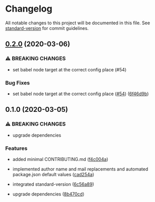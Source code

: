 # Changelog

All notable changes to this project will be documented in this file. See [standard-version](https://github.com/conventional-changelog/standard-version) for commit guidelines.

## [0.2.0](https://github.com/witneyjs/witney/compare/v0.1.0...v0.2.0) (2020-03-06)


### ⚠ BREAKING CHANGES

* set babel node target at the correct config place (#54)

### Bug Fixes

* set babel node target at the correct config place ([#54](https://github.com/witneyjs/witney/issues/54)) ([6f46d9b](https://github.com/witneyjs/witney/commit/6f46d9bd3550d15cdf290fce39c7f54a8a8c83fa))

## 0.1.0 (2020-03-05)


### ⚠ BREAKING CHANGES

* upgrade dependencies

### Features

* added minimal CONTRIBUTING.md ([f4c004a](https://github.com/witneyjs/witney/commit/f4c004a71cc11f6530831de9995a407f6d32b7ac))
* implemented author name and mail replacements and automated package.json default values ([cad254a](https://github.com/witneyjs/witney/commit/cad254a2bc63bd0f68cc43b8217bd6f0218b89ce))
* integrated standard-version ([6c56a89](https://github.com/witneyjs/witney/commit/6c56a899ac6ddded6158b6bb924a2bf8c78da2b3))


* upgrade dependencies ([8b470cd](https://github.com/witneyjs/witney/commit/8b470cd6839a3b0ce77a64cb410369f2907857e5))
